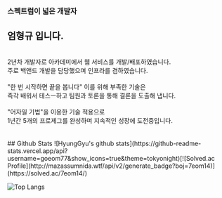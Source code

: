 ### 스펙트럼이 넓은 개발자
## 엄형규 입니다.
<br/> 
2년차 개발자로 아카데미에서 웹 서비스를 개발/배포하였습니다.
<br/> 
주로 백앤드 개발을 담당했으며 인프라를 겸하였습니다.
<br/> 
<br/> 
"한 번 시작하면 끝을 봅니다" 이를 위해 부족한 기술은
<br/> 
즉각 배워서 테스ㅡ하고 팀원과 토론을 통해 결론을 도출해 냅니다.
<br/> 
<br/> 
"어자일 기법"을 이용한 기술 적용으로
<br/> 
1년간 5개의 프로제그를 완성하며 지속적인 성장에 도전중입니다.
<br/> 
<br/> 
<br/> 
## Github Stats  
![HyungGyu's github stats](https://github-readme-stats.vercel.app/api?username=goeom77&show_icons=true&theme=tokyonight)[![Solved.ac Profile](http://mazassumnida.wtf/api/v2/generate_badge?boj=7eom14)](https://solved.ac/7eom14/)
<br/>  

![Top Langs](https://github-readme-stats.vercel.app/api/top-langs/?username=goeom77&layout=compact&theme=dark)
